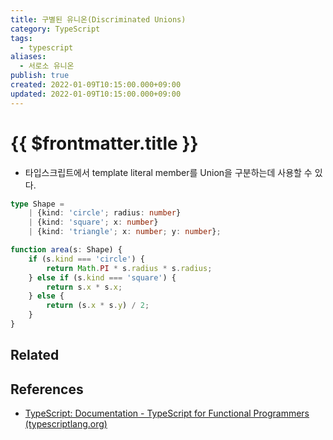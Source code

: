 ```yaml
---
title: 구별된 유니온(Discriminated Unions)
category: TypeScript
tags:
  - typescript
aliases:
  - 서로소 유니온
publish: true
created: 2022-01-09T10:15:00.000+09:00
updated: 2022-01-09T10:15:00.000+09:00
---
```


# {{ $frontmatter.title }}

- 타입스크립트에서 template literal member를 Union을 구분하는데 사용할 수 있다.

```ts
type Shape =
	| {kind: 'circle'; radius: number}
	| {kind: 'square'; x: number}
	| {kind: 'triangle'; x: number; y: number};

function area(s: Shape) {
	if (s.kind === 'circle') {
		return Math.PI * s.radius * s.radius;
	} else if (s.kind === 'square') {
		return s.x * s.x;
	} else {
		return (s.x * s.y) / 2;
	}
}
```

## Related

## References

- [TypeScript: Documentation - TypeScript for Functional Programmers (typescriptlang.org)](https://www.typescriptlang.org/docs/handbook/typescript-in-5-minutes-func.html#discriminated-unions)
